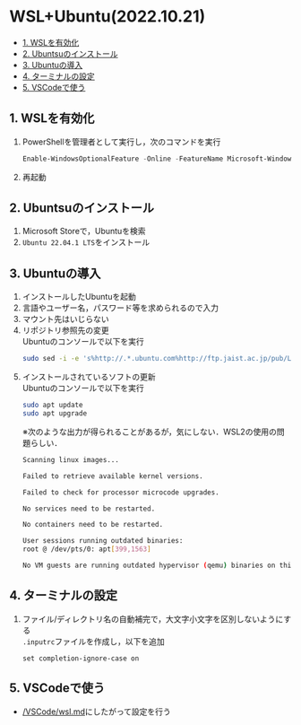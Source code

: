 # WSL+Ubuntu(2022.10.21)

- [1. WSLを有効化](#1-wslを有効化)
- [2. Ubuntsuのインストール](#2-ubuntsuのインストール)
- [3. Ubuntuの導入](#3-ubuntuの導入)
- [4. ターミナルの設定](#4-ターミナルの設定)
- [5. VSCodeで使う](#5-vscodeで使う)

## 1. WSLを有効化
1. PowerShellを管理者として実行し，次のコマンドを実行
   ```PowerShell
   Enable-WindowsOptionalFeature -Online -FeatureName Microsoft-Windows-Subsystem-Linux
   ```
2. 再起動
   
## 2. Ubuntsuのインストール
1. Microsoft Storeで，Ubuntuを検索
2. `Ubuntu 22.04.1 LTS`をインストール

## 3. Ubuntuの導入
1. インストールしたUbuntuを起動
2. 言語やユーザー名，パスワード等を求められるので入力
3. マウント先はいじらない
4. リポジトリ参照先の変更  
   Ubuntuのコンソールで以下を実行
      ```bash
      sudo sed -i -e 's%http://.*.ubuntu.com%http://ftp.jaist.ac.jp/pub/Linux%g' /etc/apt/sources.list
      ```
5. インストールされているソフトの更新  
   Ubuntuのコンソールで以下を実行
      ```bash
      sudo apt update
      sudo apt upgrade
      ```
    ※次のような出力が得られることがあるが，気にしない．WSL2の使用の問題らしい．
    ```bash
    Scanning linux images...

   Failed to retrieve available kernel versions.

   Failed to check for processor microcode upgrades.

   No services need to be restarted.

   No containers need to be restarted.

   User sessions running outdated binaries:
   root @ /dev/pts/0: apt[399,1563]

   No VM guests are running outdated hypervisor (qemu) binaries on this host.
    ```

## 4. ターミナルの設定
1. ファイル/ディレクトリ名の自動補完で，大文字小文字を区別しないようにする  
   `.inputrc`ファイルを作成し，以下を追加
   ```
   set completion-ignore-case on
   ```

## 5. VSCodeで使う
- [/VSCode/wsl.md](/VSCode/wsl.md)にしたがって設定を行う